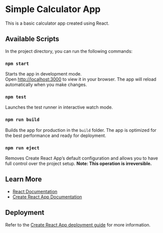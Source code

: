 # Simple Calculator App

This is a basic calculator app created using React.

## Available Scripts

In the project directory, you can run the following commands:

### `npm start`

Starts the app in development mode.\
Open [http://localhost:3000](http://localhost:3000) to view it in your browser. The app will reload automatically when you make changes.

### `npm test`

Launches the test runner in interactive watch mode.

### `npm run build`

Builds the app for production in the `build` folder. The app is optimized for the best performance and ready for deployment.

### `npm run eject`

Removes Create React App’s default configuration and allows you to have full control over the project setup. **Note: This operation is irreversible.**

## Learn More

- [React Documentation](https://reactjs.org/)
- [Create React App Documentation](https://facebook.github.io/create-react-app/docs/getting-started)

## Deployment

Refer to the [Create React App deployment guide](https://facebook.github.io/create-react-app/docs/deployment) for more information.
